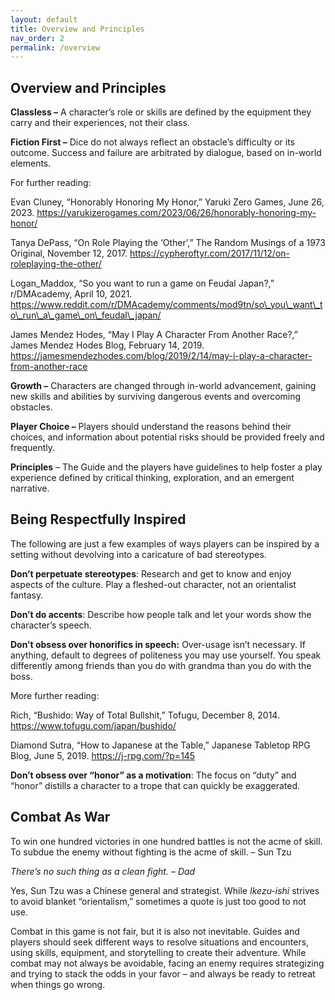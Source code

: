 ```yaml
---
layout: default
title: Overview and Principles
nav_order: 2
permalink: /overview
---
```

## Overview and Principles

**Classless –** A character’s role or skills are defined by the equipment they carry and their experiences, not their class.

**Fiction First –** Dice do not always reflect an obstacle’s difficulty or its outcome. Success and failure are arbitrated by dialogue, based on in-world elements.

For further reading:

Evan Cluney, “Honorably Honoring My Honor,” Yaruki Zero Games, June 26, 2023. https://yarukizerogames.com/2023/06/26/honorably-honoring-my-honor/

Tanya DePass, “On Role Playing the ‘Other’,” The Random Musings of a 1973 Original, November 12, 2017. https://cypheroftyr.com/2017/11/12/on-roleplaying-the-other/

Logan\_Maddox, “So you want to run a game on Feudal Japan?,” r/DMAcademy, April 10, 2021. https://www.reddit.com/r/DMAcademy/comments/mod9tn/so\_you\_want\_to\_run\_a\_game\_on\_feudal\_japan/

James Mendez Hodes, “May I Play A Character From Another Race?,” James Mendez Hodes Blog, February 14, 2019. https://jamesmendezhodes.com/blog/2019/2/14/may-i-play-a-character-from-another-race

**Growth –** Characters are changed through in-world advancement, gaining new skills and abilities by surviving dangerous events and overcoming obstacles.

**Player Choice –** Players should understand the reasons behind their choices, and information about potential risks should be provided freely and frequently.

**Principles** – The Guide and the players have guidelines to help foster a play experience defined by critical thinking, exploration, and an emergent narrative.

## Being Respectfully Inspired

The following are just a few examples of ways players can be inspired by a setting without devolving into a caricature of bad stereotypes.

**Don’t perpetuate stereotypes**: Research and get to know and enjoy aspects of the culture. Play a fleshed-out character, not an orientalist fantasy.

**Don’t do accents**: Describe how people talk and let your words show the character’s speech.

**Don’t obsess over honorifics in speech:** Over-usage isn’t necessary. If anything, default to degrees of politeness you may use yourself. You speak differently among friends than you do with grandma than you do with the boss.

More further reading:

Rich, “Bushido: Way of Total Bullshit,” Tofugu, December 8, 2014. https://www.tofugu.com/japan/bushido/

Diamond Sutra, “How to Japanese at the Table,” Japanese Tabletop RPG Blog, June 5, 2019. https://j-rpg.com/?p=145

**Don’t obsess over “honor” as a motivation**: The focus on “duty” and “honor” distills a character to a trope that can quickly be exaggerated.

## Combat As War

To win one hundred victories in one hundred battles is not the acme of skill. To subdue the enemy without fighting is the acme of skill. – Sun Tzu

_There’s no such thing as a clean fight. – Dad_

Yes, Sun Tzu was a Chinese general and strategist. While _Ikezu-ishi_ strives to avoid blanket “orientalism,” sometimes a quote is just too good to not use.

Combat in this game is not fair, but it is also not inevitable. Guides and players should seek different ways to resolve situations and encounters, using skills, equipment, and storytelling to create their adventure. While combat may not always be avoidable, facing an enemy requires strategizing and trying to stack the odds in your favor – and always be ready to retreat when things go wrong.
